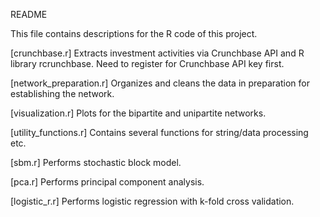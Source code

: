 README

This file contains descriptions for the R code of this project.

[crunchbase.r]
Extracts investment activities via Crunchbase API and R library rcrunchbase. Need to register for Crunchbase API key first.

[network_preparation.r]
Organizes and cleans the data in preparation for establishing the network.

[visualization.r]
Plots for the bipartite and unipartite networks.

[utility_functions.r]
Contains several functions for string/data processing etc.

[sbm.r]
Performs stochastic block model.

[pca.r]
Performs principal component analysis.

[logistic_r.r]
Performs logistic regression with k-fold cross validation.